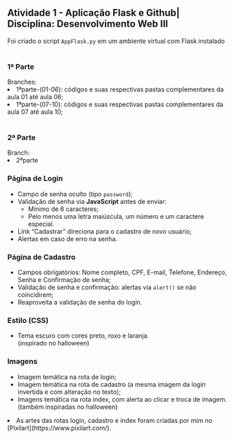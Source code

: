 <h2>Atividade 1 - Aplicação Flask e Github| Disciplina: Desenvolvimento Web III</h2>
Foi criado o script <code>AppFlask.py</code> em um ambiente virtual com Flask instalado<br><br>

<h3>1ª Parte</h3>
Branches:
<li>1ªparte-(01-06): códigos e suas respectivas pastas complementares da aula 01 até aula 06;</li>
<li>1ªparte-(07-10): códigos e suas respectivas pastas complementares da aula 07 até aula 10;</li> <br>

<h3>2ª Parte</h3>
Branch:
<li>2ªparte</li>

### Página de Login
- Campo de senha oculto (tipo `password`); 
- Validação de senha via **JavaScript** antes de enviar:  
  - Mínimo de 6 caracteres;
  - Pelo menos uma letra maiúscula, um número e um caractere especial.  
- Link “Cadastrar” direciona para o cadastro de novo usuário;  
- Alertas em caso de erro na senha.

### Página de Cadastro
- Campos obrigatórios: Nome completo, CPF, E-mail, Telefone, Endereço, Senha e Confirmação de senha;
- Validação de senha e confirmação: alertas via `alert()` se não coincidirem;
- Reaproveita a validação de senha do login.

### Estilo (CSS)
- Tema escuro com cores preto, roxo e laranja.  <br>
(inspirado no halloween)

### Imagens
- Imagem temática na rota de login;
- Imagem temática na rota de cadastro (a mesma imagem da login invertida e com alteração no texto);
- Imagens temática na rota index, com alerta ao clicar e troca de imagem. <br>
(também inspiradas no halloween)<br>
<li>As artes das rotas login, cadastro e index foram criadas por mim no [Pixilart](https://www.pixilart.com/).</li>
